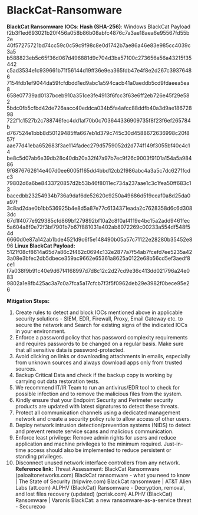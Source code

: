 # BlackCat-Ransomware

**BlackCat Ransomware**
**IOCs**:
**Hash (SHA-256)**:
Windows BlackCat Payload
f2b3f1ed693021b20f456a058b86b08abfc4876c7a3ae18aea6e95567fd55b2e
40f57275721bd74cc59c0c59c9f98c8e0d1742b7ae86a46e83e985cc4039c3a5
b588823eb5c65f36d067d496881d9c704d3ba57100c273656a56a43215f35442
c5ad3534e1c939661b71f56144d19ff36e9ea365fdb47e4f8e2d267c39376486
7154fdb1ef9044da59fcfdbdd1ed9abc1a594cacb41a0aeddb5cd9fdaeea5ea8
658e07739ad0137bceb910a351ce3fe4913f6fcc3f63e6ff2eb726e45f29e582
5bdc0fb5cfbd42de726aacc40eddca034b5fa4afcc88ddfb40a3d9ae18672898
722f1c1527b2c788746fec4dd1af70b0c703644336909735f8f23f6ef265784b
d767524e1bbb8d50129485ffa667eb1d379c745c30d4588672636998c20f857f
aae77d41eba652683f3ae114fadec279d5759052d2d774f149f3055bf40c4c14
be8c5d07ab6e39db28c40db20a32f47a97b7ec9f26c9003f9101a154a5a98486
9f6876762614e407d0ee6005f165dd4bbd12cb21986abc4a3a5c7dc6271fcdc3
79802d6a6be8433720857d2b53b46f8011ec734a237aae1c3c1fea50ff683c13
bacedbb23254934b736a9daf6de52620c9250a49686d519ceaf0a8d25da0a97f
3c8ad2dae0b1bb536925b4e8d5a87e77c6134371eada2c7628358d6c6d3083dc
67d1f4077e929385cfd869bf279892bf10a2c8f0af4119e4bc15a2add9461fec
5a604a8f0e72f3bf7901b7b67f881031a402ab8072269c00233a554df548f54d
6660d0e87a142ab1bde4521d9c6f5e148490b05a57c71122e28280b35452e896
**Linux BlackCat Payload:**
5121f08cf8614a65d7a86c2f462c0694c132e2877a7f54ab7fcefd7ee5235a42
3a08e3bfec2db5dbece359ac9662e65361a8625a0122e68b56cd5ef3aedf8ce1
f7a038f9b91c40e9d67f4168997d7d8c12c2d27cd9e36c413dd021796a24e083
9802a1e8fb425ac3a7c0a7fca5a17cfcb7f3f5f0962deb29e3982f0bece95e26

**Mitigation Steps:**
1. Create rules to detect and block IOCs mentioned above in applicable security solutions - SIEM, EDR, Firewall, Proxy, Email Gateway etc. to secure the network and Search for existing signs of the indicated IOCs in your environment.
2. Enforce a password policy that has password complexity requirements and requires passwords to be changed on a regular basis. Make sure that all sensitive data is password-protected.
3. Avoid clicking on links or downloading attachments in emails, especially from unknown sources and always download apps only from trusted sources.
4. Backup Critical Data and check if the backup copy is working by carrying out data restoration tests.
5. We recommend IT/IR Team to run an antivirus/EDR tool to check for possible infection and to remove the malicious files from the system.
6. Kindly ensure that your Endpoint Security and Perimeter security products are updated with latest signatures to detect these threats.
7. Protect all communication channels using a dedicated management network and create a security policy rule to allow access of other users.
8. Deploy network intrusion detection/prevention systems (NIDS) to detect and prevent remote service scans and malicious communication.
9. Enforce least privilege: Remove admin rights for users and reduce application and machine privileges to the minimum required. Just-in-time access should also be implemented to reduce persistent or standing privileges.
10. Disconnect unused network interface controllers from any network.
**Reference link:**
Threat Assessment: BlackCat Ransomware (paloaltonetworks.com)
BlackCat ransomware - what you need to know | The State of Security (tripwire.com)
BlackCat ransomware | AT&T Alien Labs (att.com)
ALPHV (BlackCat) Ransomware - Decryption, removal, and lost files recovery (updated) (pcrisk.com)
ALPHV (BlackCat) Ransomware | Varonis
BlackCat: a new ransomware-as-a-service threat - Securezoo
